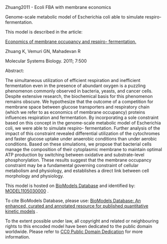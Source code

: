 

Zhuang2011 - Ecoli FBA with membrane economics

Genome-scale metabolic model of Escherichia coli able to simulate respiro-
fermentation.

This model is described in the article:

[Economics of membrane occupancy and respiro-
fermentation.](http://identifiers.org/pubmed/21694717)

Zhuang K, Vemuri GN, Mahadevan R

Molecular Systems Biology. 2011; 7:500

Abstract:

The simultaneous utilization of efficient respiration and inefficient
fermentation even in the presence of abundant oxygen is a puzzling phenomenon
commonly observed in bacteria, yeasts, and cancer cells. Despite extensive
research, the biochemical basis for this phenomenon remains obscure. We
hypothesize that the outcome of a competition for membrane space between
glucose transporters and respiratory chain (which we refer to as economics of
membrane occupancy) proteins influences respiration and fermentation. By
incorporating a sole constraint based on this concept in the genome-scale
metabolic model of Escherichia coli, we were able to simulate respiro-
fermentation. Further analysis of the impact of this constraint revealed
differential utilization of the cytochromes and faster glucose uptake under
anaerobic conditions than under aerobic conditions. Based on these
simulations, we propose that bacterial cells manage the composition of their
cytoplasmic membrane to maintain optimal ATP production by switching between
oxidative and substrate-level phosphorylation. These results suggest that the
membrane occupancy constraint may be a fundamental governing constraint of
cellular metabolism and physiology, and establishes a direct link between cell
morphology and physiology.

This model is hosted on [BioModels Database](http://www.ebi.ac.uk/biomodels/)
and identified by:
[MODEL1105030000](http://identifiers.org/biomodels.db/MODEL1105030000) .

To cite BioModels Database, please use: [BioModels Database: An enhanced,
curated and annotated resource for published quantitative kinetic
models](http://identifiers.org/pubmed/20587024) .

To the extent possible under law, all copyright and related or neighbouring
rights to this encoded model have been dedicated to the public domain
worldwide. Please refer to [CC0 Public Domain
Dedication](http://creativecommons.org/publicdomain/zero/1.0/) for more
information.

